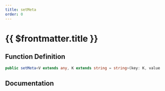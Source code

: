 ```yaml
---
title: setMeta
order: 0
---
```


# {{ $frontmatter.title }}

## Function Definition

```ts
public setMeta<V extends any, K extends string = string>(key: K, value: InterfaceValueByKey<ICustomBaseObjectMeta, K, V>): void;
```

## Documentation

<!--@include: ./parts/setMeta.md-->
